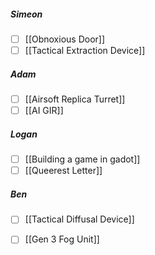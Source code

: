 ##### Simeon
- [ ] [[Obnoxious Door]]
- [ ] [[Tactical Extraction Device]]
##### Adam
- [ ] [[Airsoft Replica Turret]]
- [ ] [[AI GIR]]
##### Logan
- [ ] [[Building a game in gadot]]
- [ ] [[Queerest Letter]]
##### Ben
- [ ] [[Tactical Diffusal Device]]
- [ ] [[Gen 3 Fog Unit]]


